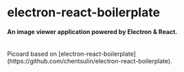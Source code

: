 # electron-react-boilerplate

#### An image viewer application powered by Electron & React.

<br/>
Picoard based on [electron-react-boilerplate](https://github.com/chentsulin/electron-react-boilerplate).

